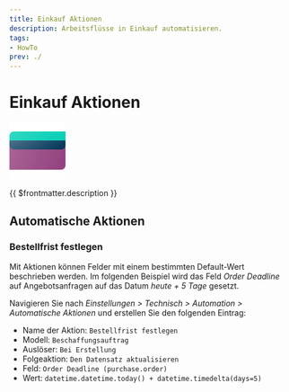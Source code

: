 ```yaml
---
title: Einkauf Aktionen
description: Arbeitsflüsse in Einkauf automatisieren.
tags:
- HowTo
prev: ./
---
```

# Einkauf Aktionen
![icons_odoo_purchase](attachments/icons_odoo_purchase.png)

{{ $frontmatter.description }}

## Automatische Aktionen

### Bestellfrist festlegen

Mit Aktionen können Felder mit einem bestimmten Default-Wert beschrieben werden. Im folgenden Beispiel wird das Feld *Order Deadline* auf Angebotsanfragen auf das Datum *heute + 5 Tage* gesetzt.

Navigieren Sie nach *Einstellungen > Technisch > Automation > Automatische Aktionen* und erstellen Sie den folgenden Eintrag:

* Name der Aktion: `Bestellfrist festlegen`
* Modell: `Beschaffungsauftrag`
* Auslöser: `Bei Erstellung`
* Folgeaktion: `Den Datensatz aktualisieren`
* Feld: `Order Deadline (purchase.order)`
* Wert: `datetime.datetime.today() + datetime.timedelta(days=5)`
